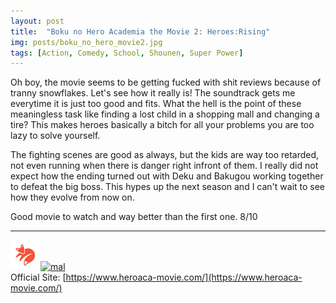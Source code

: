 ```yaml
---
layout: post
title:  "Boku no Hero Academia the Movie 2: Heroes:Rising"
img: posts/boku_no_hero_movie2.jpg
tags: [Action, Comedy, School, Shounen, Super Power]
---
```


Oh boy, the movie seems to be getting fucked with shit reviews because of tranny snowflakes. Let's see how it really is!
The soundtrack gets me everytime it is just too good and fits. What the hell is the point of these meaningless task like finding a lost child in a shopping mall and changing a tire? 
This makes heroes basically a bitch for all your problems you are too lazy to solve yourself. 

The fighting scenes are good as always, but the kids are way too retarded, not even running when there is danger right infront of them.
I really did not expect how the ending turned out with Deku and Bakugou working together to defeat the big boss. This hypes up the next season and I can't wait to see how they evolve from now on.
   
Good movie to watch and way better than the first one. 8/10

---

[![kitsu](..\assets\img\kitsu.png)](https://kitsu.io/anime/boku-no-hero-academia-the-movie-2)[![mal](..\assets\img\mal.ico)](https://myanimelist.net/anime/39565/Boku_no_Hero_Academia_the_Movie_2__Heroes_Rising)  
Official Site: [https://www.heroaca-movie.com/](https://www.heroaca-movie.com/)  